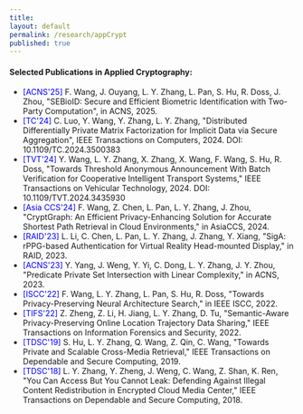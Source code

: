 ```yaml
---
title:
layout: default
permalink: /research/appCrypt
published: true
---
```


<!--## Edge Intelligence

Gartner's hype cycle for artificial intelligence (AI) 2021, shown in figure 1, places the edge AI at the peak of inflated expectation, leaving the innovation trigger phase in only 12 months. Moreover, the IBM Institute for Business Value claims that the expected return on investment in green edge computing amounts to 10% in 2022. According to Gartner, however, there will still be room for further investments in edge AI, because it will steadily reach the Plateau of Productivity within a maximum of 5 years. 
In fact, when talking about the computation of AI tasks at the edge of the network, the literature shows solutions that rely on well-known infrastructures that involve devices, edge, and cloud systems. 

![gartner-hype-cycle-ai-2021](../../assets/images/gartner-hype-cycle-ai-2021.png)
[Figure 1: The 4 Trends That Prevail on the Gartner Hype Cycle for AI, 2021](https://www.gartner.com/en/articles/the-4-trends-that-prevail-on-the-gartner-hype-cycle-for-ai-2021-)

### Communication, Coordination, Cooperation, and Collaboration


0.  Lorenzo Carnevale, Massimo Villari. "<i>A Nature-Inspired Coordination System to Decentralize Intelligence at the Disconnected Edge</i>". 2022 7th IEEE Cyber Science and Technology Congress (CyberSciTech), Falerna (CZ), Italy, September 2022 [[poster](https://drive.google.com/file/d/1mfqEl_vW5i_8IJl8kc6gmqlJYM0uF7Ng/view?usp=sharing)]
{: reversed="reversed"}
-->

#### Selected Publications in Applied Cryptography:  
- <span style="color:blue">[ACNS'25]</span> F. Wang, J. Ouyang, L. Y. Zhang, L. Pan, S. Hu, R. Doss, J. Zhou, "SEBioID: Secure and Efficient Biometric Identification with Two-Party Computation", in ACNS, 2025.
- <span style="color:blue">[TC'24]</span> C. Luo, Y. Wang, Y. Zhang, L. Y. Zhang, "Distributed Differentially Private Matrix Factorization for Implicit Data via Secure Aggregation", IEEE Transactions on Computers, 2024. DOI: 10.1109/TC.2024.3500383
- <span style="color:blue">[TVT'24]</span>   Y. Wang, L. Y. Zhang, X. Zhang, X. Wang, F. Wang, S. Hu, R. Doss, "Towards Threshold Anonymous Announcement With Batch Verification for Cooperative Intelligent Transport Systems," IEEE Transactions on Vehicular Technology, 2024. DOI: 10.1109/TVT.2024.3435930
- <span style="color:blue">[Asia CCS'24]</span>   F. Wang, Z. Chen, L. Pan, L. Y. Zhang, J. Zhou, "CryptGraph: An Efficient Privacy-Enhancing Solution for Accurate Shortest Path Retrieval in Cloud Environments," in AsiaCCS, 2024.
- <span style="color:blue">[RAID'23]</span> L. Li, C. Chen, L. Pan, L. Y. Zhang, J. Zhang, Y. Xiang, "SigA: rPPG-based Authentication for Virtual Reality Head-mounted Display," in RAID, 2023. 
- <span style="color:blue">[ACNS'23]</span> Y. Yang, J. Weng, Y. Yi, C. Dong, L. Y. Zhang, J. Y. Zhou, "Predicate Private Set Intersection with Linear Complexity," in ACNS, 2023. 
- <span style="color:blue">[ISCC'22]</span> F. Wang, L. Y. Zhang, L. Pan, S. Hu, R. Doss, "Towards Privacy-Preserving Neural Architecture Search," in IEEE ISCC, 2022. 
- <span style="color:blue">[TIFS'22]</span> Z. Zheng, Z. Li, H. Jiang, L. Y. Zhang, D. Tu, "Semantic-Aware Privacy-Preserving Online Location Trajectory Data Sharing," IEEE Transactions on Information Forensics and Security, 2022.
- <span style="color:blue">[TDSC'19]</span> S. Hu, L. Y. Zhang, Q. Wang, Z. Qin, C. Wang, "Towards Private and Scalable Cross-Media Retrieval," IEEE Transactions on Dependable and Secure Computing, 2019.
- <span style="color:blue">[TDSC'18]</span> L. Y. Zhang, Y. Zheng, J. Weng, C. Wang, Z. Shan, K. Ren, "You Can Access But You Cannot Leak: Defending Against Illegal Content Redistribution in Encrypted Cloud Media Center," IEEE Transactions on Dependable and Secure Computing, 2018.
